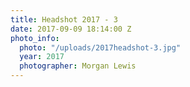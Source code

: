 ```yaml
---
title: Headshot 2017 - 3
date: 2017-09-09 18:14:00 Z
photo_info:
  photo: "/uploads/2017headshot-3.jpg"
  year: 2017
  photographer: Morgan Lewis
---
```


